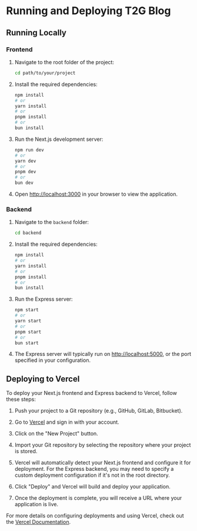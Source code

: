# Running and Deploying T2G Blog

## Running Locally

### Frontend

1. Navigate to the root folder of the project:

    ```bash
    cd path/to/your/project
    ```

2. Install the required dependencies:

    ```bash
    npm install
    # or
    yarn install
    # or
    pnpm install
    # or
    bun install
    ```

3. Run the Next.js development server:

    ```bash
    npm run dev
    # or
    yarn dev
    # or
    pnpm dev
    # or
    bun dev
    ```

4. Open [http://localhost:3000](http://localhost:3000) in your browser to view the application.

### Backend

1. Navigate to the `backend` folder:

    ```bash
    cd backend
    ```

2. Install the required dependencies:

    ```bash
    npm install
    # or
    yarn install
    # or
    pnpm install
    # or
    bun install
    ```

3. Run the Express server:

    ```bash
    npm start
    # or
    yarn start
    # or
    pnpm start
    # or
    bun start
    ```

4. The Express server will typically run on [http://localhost:5000](http://localhost:5000), or the port specified in your configuration.

## Deploying to Vercel

To deploy your Next.js frontend and Express backend to Vercel, follow these steps:

1. Push your project to a Git repository (e.g., GitHub, GitLab, Bitbucket).

2. Go to [Vercel](https://vercel.com/) and sign in with your account.

3. Click on the "New Project" button.

4. Import your Git repository by selecting the repository where your project is stored.

5. Vercel will automatically detect your Next.js frontend and configure it for deployment. For the Express backend, you may need to specify a custom deployment configuration if it's not in the root directory.

6. Click "Deploy" and Vercel will build and deploy your application.

7. Once the deployment is complete, you will receive a URL where your application is live.

For more details on configuring deployments and using Vercel, check out the [Vercel Documentation](https://vercel.com/docs).

